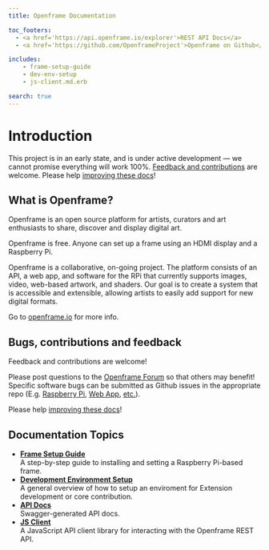 ```yaml
---
title: Openframe Documentation

toc_footers:
  - <a href='https://api.openframe.io/explorer'>REST API Docs</a>
  - <a href='https://github.com/OpenframeProject'>Openframe on Github</a>

includes:
    - frame-setup-guide
    - dev-env-setup
    - js-client.md.erb

search: true
---
```


# Introduction

<aside id="header-notice" class="notice sticky">This project is in an early state, and is under active development — we cannot promise everything will work 100%. <a href="#bugs-contributions-and-feedback">Feedback and contributions</a> are welcome. Please help <a href="https://github.com/OpenframeProject/Openframe-Docs">improving these docs</a>!
</aside>

## What is Openframe?

Openframe is an open source platform for artists, curators and art enthusiasts to share, discover and display digital art.

Openframe is free. Anyone can set up a frame using an HDMI display and a Raspberry Pi.

Openframe is a collaborative, on-going project. The platform consists of an API, a web app, and software for the RPi that currently supports images, video, web-based artwork, and shaders. Our goal is to create a system that is accessible and extensible, allowing artists to easily add support for new digital formats.

Go to [openframe.io](http://www.openframe.io) for more info.

## Bugs, contributions and feedback

Feedback and contributions are welcome!

Please post questions to the <a href='https://openframe.discourse.group/'>Openframe Forum</a> so that others may benefit! Specific software bugs can be submitted as Github issues in the appropriate repo (E.g. <a href="https://github.com/OpenframeProject/Openframe/issues">Raspberry Pi</a>, <a href="https://github.com/OpenframeProject/Openframe-WebApp/issues">Web App</a>, <a href="https://github.com/OpenframeProject/">etc.</a>).

Please help <a href="https://github.com/OpenframeProject/Openframe-Docs">improving these docs</a>!

## Documentation Topics

- **[Frame Setup Guide](#frame-setup-guide)**  
  A step-by-step guide to installing and setting a Raspberry Pi-based frame.
- **[Development Environment Setup](#development-environment)**  
  A general overview of how to setup an enviroment for Extension development or core contribution.
- **[API Docs](https://api.openframe.io/explorer)**  
  Swagger-generated API docs.
- **[JS Client](#javascript-client)**  
  A JavaScript API client library for interacting with the Openframe REST API.
